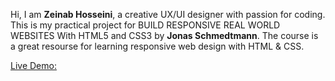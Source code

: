 Hi,
I am **Zeinab Hosseini**, a creative UX/UI designer with passion for coding.
This is my practical project for BUILD RESPONSIVE REAL WORLD WEBSITES With HTML5 and CSS3 by **Jonas Schmedtmann**. The course is a great resourse for learning responsive web design with HTML & CSS. 

[Live Demo:](https://zeinab-omnifood-project-2025.netlify.app/)

